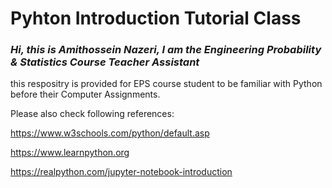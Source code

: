 # Pyhton Introduction Tutorial Class

### *Hi, this is Amithossein Nazeri, I am the Engineering Probability & Statistics Course Teacher Assistant*
 
 this respositry is provided for EPS course student to be familiar with Python before their Computer Assignments.
 
 Please also check following references:
 
https://www.w3schools.com/python/default.asp

https://www.learnpython.org

https://realpython.com/jupyter-notebook-introduction
